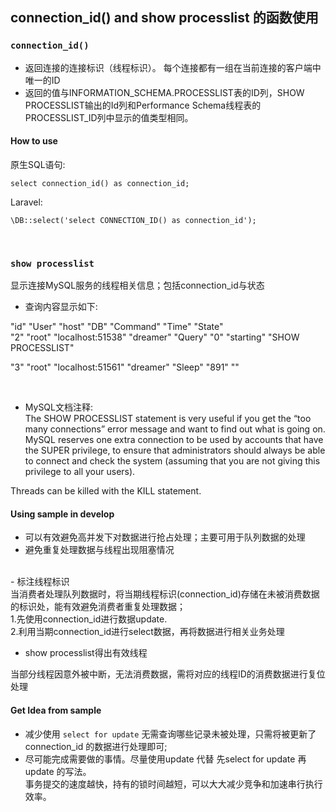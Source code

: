## connection_id() and show processlist 的函数使用

### `connection_id()`
- 返回连接的连接标识（线程标识）。 每个连接都有一组在当前连接的客户端中唯一的ID
- 返回的值与INFORMATION_SCHEMA.PROCESSLIST表的ID列，SHOW PROCESSLIST输出的Id列和Performance Schema线程表的PROCESSLIST_ID列中显示的值类型相同。

#### How to use
原生SQL语句: <br>
```
select connection_id() as connection_id;
```

Laravel: <br>
```
\DB::select('select CONNECTION_ID() as connection_id');
```
<br>

### `show processlist`
显示连接MySQL服务的线程相关信息；包括connection_id与状态<br>
- 查询内容显示如下:<br>

"id" "User" "host" "DB" "Command" "Time" "State" <br>
"2"	"root"	"localhost:51538"	"dreamer"	"Query"	"0" "starting"	"SHOW PROCESSLIST"<br>

"3"	"root"	"localhost:51561"	"dreamer"	"Sleep"	"891"	""

<br>

- MySQL文档注释:<br>
The SHOW PROCESSLIST statement is very useful if you get the “too many connections” error message
and want to find out what is going on. MySQL reserves one extra connection to be used by accounts that
have the SUPER privilege, to ensure that administrators should always be able to connect and check the
system (assuming that you are not giving this privilege to all your users).

Threads can be killed with the KILL statement.



#### Using sample in develop
- 可以有效避免高并发下对数据进行抢占处理；主要可用于队列数据的处理
- 避免重复处理数据与线程出现阻塞情况
<br>
- 标注线程标识<br>
当消费者处理队列数据时，将当期线程标识(connection_id)存储在未被消费数据的标识处，能有效避免消费者重复处理数据；<br>
1.先使用connection_id进行数据update.<br>
2.利用当期connection_id进行select数据，再将数据进行相关业务处理
<br>

- show processlist得出有效线程<br>


当部分线程因意外被中断，无法消费数据，需将对应的线程ID的消费数据进行复位处理
<br>

#### Get Idea from sample
- 减少使用 `select for update` 无需查询哪些记录未被处理，只需将被更新了connection_id 的数据进行处理即可;<br>
- 尽可能完成需要做的事情。尽量使用update 代替 先select for update 再 update 的写法。<br>事务提交的速度越快，持有的锁时间越短，可以大大减少竞争和加速串行执行效率。